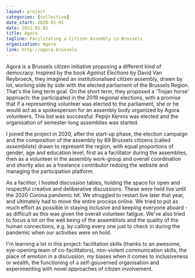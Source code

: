 ```yaml
---
layout: project
categories: [collective]
date_start: 2020-01-01
date: 2021-01-01
title: Agora
tagline: Facilitating a Citizen Assembly in Brussels
organisation: Agora
link: http://agora.brussels
---
```


Agora is a Brussels citizen initiative proposing a different kind of democracy. Inspired by the book *Against Elections* by David Van Reybroeck, they imagined an institutionalised citizen assembly, drawn by lot, working side by side with the elected parliament of the Brussels Region. That's the long term goal. On the short term, they proposed a 'Trojan horse' approach: the participated in the 2019 regional elections, with a promise that if a representing volunteer was elected to the parliament, she or he would act as a spokesperson for an assembly body organized by Agora volunteers. This bid was successful: Pepijn Kennis was elected and the organisation of semester-long assemblies was started.

I joined the project in 2020, after the start-up phase, the election campaign and the composition of the assembly by 89 Brussels citizens (called *assemblists*) drawn to represent the region, with equal proportions of gender, age and education level, first as a facilitator during the assemblies, then as a volunteer in the assembly work-group and overall coordination and shortly also as a freelance contributor redoing the website and managing the participation platform. 

As a facilitor, I hosted discussion tables, holding the space for open and respectful creative and deliberative discussions. These were held live until the 2020 Corona pandemic hit. We struggled to restart live later that year, and ultimately had to move the entire process online. We tried to put as much effort as possible in staying inclusive and keeping everyone aboard - as difficult as this was given the overall volunteer fatigue. We've also tried to focus a lot on the well being of the assemblists and the quality of the human connections, e.g. by calling every one just to check in during the pandemic when our activities were on hold.

I'm learning a lot in this project: facilitation skills (thanks to an awesome, eye-opening team of co-facilitators), non-violent communication skills, the place of emotion in a discussion, my biases when it comes to inclusiveness or wealth, the functioning of a self-gouverned organisation and experimenting with novel approaches of citizen involvement.